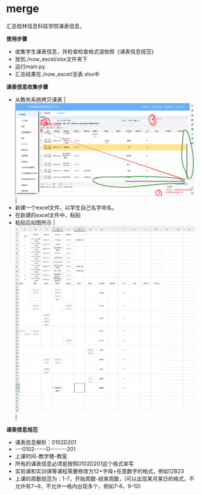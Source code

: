 # merge

汇总桂林信息科技学院课表信息。


**使用步骤**
- 收集学生课表信息，并检查检查格式请依照《课表信息规范》
- 放到./now_excel/xlsx文件夹下
- 运行main.py
- 汇总结果在./now_excel/总表.xlsx中

**课表信息收集步骤**

- 从教务系统拷贝课表
     |<img src="doc/复制课表.png"/>|
- 新建一个excel文件，以学生自己名字命名。
- 在新建的excel文件中，粘贴
- 粘贴后如图所示
|<img src="doc/课表规范.png"/>|

**课表信息规范**

- 课表信息解析：0102D201
-  ---0102-----D-------201
- 上课时间-教学楼-教室
- 所有的课表信息必须是按照0102D201这个格式来写
- 实验课和实训课等课程需要修改为12+字母+任意数字的格式，例如12B23
- 上课的周数规范为：1-7，开始周数-结束周数，(可以出现某月某日的格式，不允许有7~9，不允许一格内出现多个，例如7-8，9-10)